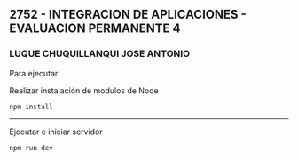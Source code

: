 ## 2752 - INTEGRACION DE APLICACIONES - EVALUACION PERMANENTE 4
### LUQUE CHUQUILLANQUI JOSE ANTONIO

Para ejecutar:

Realizar instalación de modulos de Node

```
npm install
```
---
Ejecutar e iniciar servidor

```
npm run dev
```
